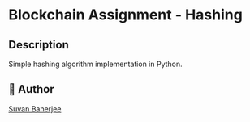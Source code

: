 # Blockchain Assignment - Hashing

## Description
Simple hashing algorithm implementation in Python.


## 👥 Author

[Suvan Banerjee](https://github.com/suvanbanerjee)

